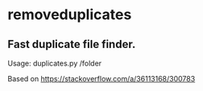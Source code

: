 # removeduplicates

<h2>Fast duplicate file finder.</h2>
<p>
Usage: duplicates.py /folder

Based on https://stackoverflow.com/a/36113168/300783
</p>